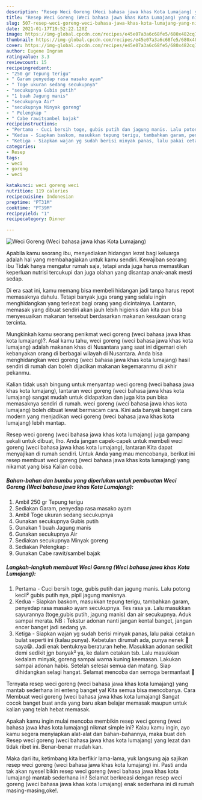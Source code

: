 ```yaml
---
description: "Resep Weci Goreng (Weci bahasa jawa khas Kota Lumajang) yang nikmat Untuk Jualan"
title: "Resep Weci Goreng (Weci bahasa jawa khas Kota Lumajang) yang nikmat Untuk Jualan"
slug: 507-resep-weci-goreng-weci-bahasa-jawa-khas-kota-lumajang-yang-nikmat-untuk-jualan
date: 2021-01-17T19:52:22.120Z
image: https://img-global.cpcdn.com/recipes/e45e07a3a6c68fe5/680x482cq70/weci-goreng-weci-bahasa-jawa-khas-kota-lumajang-foto-resep-utama.jpg
thumbnail: https://img-global.cpcdn.com/recipes/e45e07a3a6c68fe5/680x482cq70/weci-goreng-weci-bahasa-jawa-khas-kota-lumajang-foto-resep-utama.jpg
cover: https://img-global.cpcdn.com/recipes/e45e07a3a6c68fe5/680x482cq70/weci-goreng-weci-bahasa-jawa-khas-kota-lumajang-foto-resep-utama.jpg
author: Eugene Ingram
ratingvalue: 3.3
reviewcount: 15
recipeingredient:
- "250 gr Tepung terigu"
- " Garam penyedap rasa masako ayam"
- " Toge ukuran sedang secukupnya"
- "secukupnya Gubis putih"
- "1 buah Jagung manis"
- "secukupnya Air"
- "secukupnya Minyak goreng"
- " Pelengkap "
- " Cabe rawitsambel bajak"
recipeinstructions:
- "Pertama - Cuci bersih toge, gubis putih dan jagung manis. Lalu potong kecil² gubis putih nya, pipil jagung manisnya."
- "Kedua - Siapkan baskom, masukkan tepung terigu, tambahkan garam, penyedap rasa masako ayam secukupnya. Tes rasa ya. Lalu masukkan sayurannya (toge,gubis putih, jagung manis) dan air secukupnya. Aduk sampai merata. NB : Tekstur adonan nanti jangan kental banget, jangan encer banget jadi sedang ya."
- "Ketiga - Siapkan wajan yg sudah berisi minyak panas, lalu pakai cetakan bulat seperti ini (kalau punya). Kebetulan dirumah ada, punya nenek 👵 saya😁. Jadi enak bentuknya beraturan hehe. Masukkan adonan sedikit demi sedikit jgn banyak² ya, ke dalam cetakan tsb. Lalu masukkan kedalam minyak, goreng sampai warna kuning keemasan. Lakukan sampai adonan habis. Setelah selesai semua dan matang. Siap dihidangkan selagi hangat. Selamat mencoba dan semoga bermanfaat 🙏"
categories:
- Resep
tags:
- weci
- goreng
- weci

katakunci: weci goreng weci 
nutrition: 119 calories
recipecuisine: Indonesian
preptime: "PT31M"
cooktime: "PT39M"
recipeyield: "1"
recipecategory: Dinner

---
```



![Weci Goreng (Weci bahasa jawa khas Kota Lumajang)](https://img-global.cpcdn.com/recipes/e45e07a3a6c68fe5/680x482cq70/weci-goreng-weci-bahasa-jawa-khas-kota-lumajang-foto-resep-utama.jpg)

Apabila kamu seorang ibu, menyediakan hidangan lezat bagi keluarga adalah hal yang membahagiakan untuk kamu sendiri. Kewajiban seorang ibu Tidak hanya mengatur rumah saja, tetapi anda juga harus memastikan keperluan nutrisi tercukupi dan juga olahan yang disantap anak-anak mesti sedap.

Di era  saat ini, kamu memang bisa membeli hidangan jadi tanpa harus repot memasaknya dahulu. Tetapi banyak juga orang yang selalu ingin menghidangkan yang terlezat bagi orang yang dicintainya. Lantaran, memasak yang dibuat sendiri akan jauh lebih higienis dan kita pun bisa menyesuaikan makanan tersebut berdasarkan makanan kesukaan orang tercinta. 



Mungkinkah kamu seorang penikmat weci goreng (weci bahasa jawa khas kota lumajang)?. Asal kamu tahu, weci goreng (weci bahasa jawa khas kota lumajang) adalah makanan khas di Nusantara yang saat ini digemari oleh kebanyakan orang di berbagai wilayah di Nusantara. Anda bisa menghidangkan weci goreng (weci bahasa jawa khas kota lumajang) hasil sendiri di rumah dan boleh dijadikan makanan kegemaranmu di akhir pekanmu.

Kalian tidak usah bingung untuk menyantap weci goreng (weci bahasa jawa khas kota lumajang), lantaran weci goreng (weci bahasa jawa khas kota lumajang) sangat mudah untuk didapatkan dan juga kita pun bisa memasaknya sendiri di rumah. weci goreng (weci bahasa jawa khas kota lumajang) boleh dibuat lewat bermacam cara. Kini ada banyak banget cara modern yang menjadikan weci goreng (weci bahasa jawa khas kota lumajang) lebih mantap.

Resep weci goreng (weci bahasa jawa khas kota lumajang) juga gampang sekali untuk dibuat, lho. Anda jangan capek-capek untuk membeli weci goreng (weci bahasa jawa khas kota lumajang), lantaran Kita dapat menyajikan di rumah sendiri. Untuk Anda yang mau mencobanya, berikut ini resep membuat weci goreng (weci bahasa jawa khas kota lumajang) yang nikamat yang bisa Kalian coba.

<!--inarticleads1-->

##### Bahan-bahan dan bumbu yang diperlukan untuk pembuatan Weci Goreng (Weci bahasa jawa khas Kota Lumajang):

1. Ambil 250 gr Tepung terigu
1. Sediakan  Garam, penyedap rasa masako ayam
1. Ambil  Toge ukuran sedang secukupnya
1. Gunakan secukupnya Gubis putih
1. Gunakan 1 buah Jagung manis
1. Gunakan secukupnya Air
1. Sediakan secukupnya Minyak goreng
1. Sediakan  Pelengkap :
1. Gunakan  Cabe rawit/sambel bajak




<!--inarticleads2-->

##### Langkah-langkah membuat Weci Goreng (Weci bahasa jawa khas Kota Lumajang):

1. Pertama - Cuci bersih toge, gubis putih dan jagung manis. Lalu potong kecil² gubis putih nya, pipil jagung manisnya.
1. Kedua - Siapkan baskom, masukkan tepung terigu, tambahkan garam, penyedap rasa masako ayam secukupnya. Tes rasa ya. Lalu masukkan sayurannya (toge,gubis putih, jagung manis) dan air secukupnya. Aduk sampai merata. NB : Tekstur adonan nanti jangan kental banget, jangan encer banget jadi sedang ya.
1. Ketiga - Siapkan wajan yg sudah berisi minyak panas, lalu pakai cetakan bulat seperti ini (kalau punya). Kebetulan dirumah ada, punya nenek 👵 saya😁. Jadi enak bentuknya beraturan hehe. Masukkan adonan sedikit demi sedikit jgn banyak² ya, ke dalam cetakan tsb. Lalu masukkan kedalam minyak, goreng sampai warna kuning keemasan. Lakukan sampai adonan habis. Setelah selesai semua dan matang. Siap dihidangkan selagi hangat. Selamat mencoba dan semoga bermanfaat 🙏




Ternyata resep weci goreng (weci bahasa jawa khas kota lumajang) yang mantab sederhana ini enteng banget ya! Kita semua bisa mencobanya. Cara Membuat weci goreng (weci bahasa jawa khas kota lumajang) Sangat cocok banget buat anda yang baru akan belajar memasak maupun untuk kalian yang telah hebat memasak.

Apakah kamu ingin mulai mencoba membikin resep weci goreng (weci bahasa jawa khas kota lumajang) nikmat simple ini? Kalau kamu ingin, ayo kamu segera menyiapkan alat-alat dan bahan-bahannya, maka buat deh Resep weci goreng (weci bahasa jawa khas kota lumajang) yang lezat dan tidak ribet ini. Benar-benar mudah kan. 

Maka dari itu, ketimbang kita berfikir lama-lama, yuk langsung aja sajikan resep weci goreng (weci bahasa jawa khas kota lumajang) ini. Pasti anda tak akan nyesel bikin resep weci goreng (weci bahasa jawa khas kota lumajang) mantab sederhana ini! Selamat berkreasi dengan resep weci goreng (weci bahasa jawa khas kota lumajang) enak sederhana ini di rumah masing-masing,oke!.


